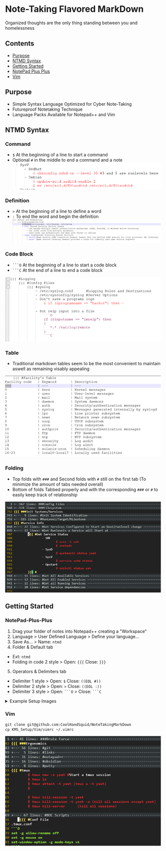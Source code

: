 # Note-Taking Flavored MarkDown
Organized thoughts are the only thing standing between you and homelessness

## Contents
  - [Purpose](#purpose)
  - [NTMD Syntax](#ntmd-syntax)
  - [Getting Started](#Getting-Started)
  - [NotePad Plus Plus](#NotePad-Plus-Plus)
  - [Vim](#Vim)

## Purpose
- Simple Syntax Language Optimized for Cyber Note-Taking
- Futureproof Notetaking Technique
- Language Packs Available for Notepad++ and Vim

## NTMD Syntax
### Command
- `$` At the beginning of a line to start a command
- Optional `#` in the middle to end a command and a note 
![Command_Example_and_Structure](KMS_Setup/Notepad/Images/NP_07.png)

### Definition
- `>` At the beginning of a line to define a word
- `:` To end the word and begin the definition
![Definition_Example](KMS_Setup/Notepad/Images/NP_10.png)

### Code Block
- `` ```O `` At the beginning of a line to start a code block
- `` ```C `` At the end of a line to end a code block

![Code_Block_Example](KMS_Setup/Notepad/Images/NP_08.png)

### Table
- Traditional markdown tables seem to be the most convenient to maintain aswell as remaining visably appealing

![Table_Example](KMS_Setup/Notepad/Images/NP_09.png)

### Folding
- Top folds with `###` and Second folds with `#` still on the first tab (To minimize the amount of tabs needed overall)
- Bottom of folds Tabbed properly and with the corresponding `###` or `#` to easily keep track of relationship 
<!--- ![TopFolds](https://github.com/CoolHandSquid/NoteTakingMarkDown/blob/main/KMS_Setup/Notepad/Images/NP_06.png) -->

![TopFolds](KMS_Setup/Vim/Images/Vim_01_Folds.png)

## Getting Started
### NotePad-Plus-Plus
1. Drag your folder of notes into Notepad++ creating a "Workspace"
2. Language > User Defined Language > Define your language...
3. Save As... > Name: `ntmd`
4. Folder & Default tab
  - Ext: `ntmd`
  - Folding in code 2 style > Open: `{{{` Close: `}}}`
5. Operators & Delimiters tab
  - Delimiter 1 style > Open: `$` Close: `((EOL #))`
  - Delimiter 2 style > Open: `>` Close: `((EOL :))`
  - Delimiter 3 style > Open: `` ```O `` > Close: `` ```C ``

<details>
<summary>Example Setup Images</summary>

![Create_Workspace](KMS_Setup/Notepad/Images/NP_01.png)

![Define_Your_Language](KMS_Setup/Notepad/Images/NP_02.png)

![Create_New_Language](KMS_Setup/Notepad/Images/NP_03.png)

![Define_Folds_and_Ext](KMS_Setup/Notepad/Images/NP_04.png)

  ![Define_HighLighting](KMS_Setup/Notepad/Images/NP_05.png)


</details>
  
### Vim
```
git clone git@github.com:CoolHandSquid/NoteTakingMarkDown
cp KMS_Setup/Vim/vimrc ~/.vimrc
```
![Define_HighLighting](KMS_Setup/Vim/Images/Vim_02_Example.png)
